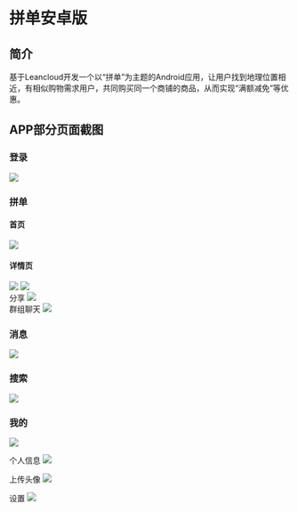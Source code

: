 # 拼单安卓版
## 简介
基于Leancloud开发一个以“拼单”为主题的Android应用，让用户找到地理位置相近，有相似购物需求用户，共同购买同一个商铺的商品，从而实现“满额减免”等优惠。

## APP部分页面截图

### 登录
![](/screenshot/w1.png)

### 拼单
#### 首页
![](/screenshot/w2.png)
#### 详情页
![](/screenshot/w3.png)
![](/screenshot/w4.png) <br>
分享
![](/screenshot/w5.png)<br>
群组聊天
![](/screenshot/w6.png)

### 消息
![](/screenshot/w7.png)

### 搜索
![](/screenshot/w8.png)

### 我的
![](/screenshot/w9.png)<br>

个人信息
![](/screenshot/w10.png)<br>

上传头像
![](/screenshot/w11.png)<br>

设置
![](/screenshot/w12.png)